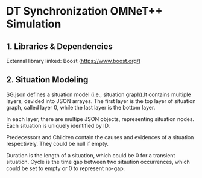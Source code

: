# DT Synchronization OMNeT++ Simulation

## 1. Libraries & Dependencies

External library linked: Boost (https://www.boost.org/)

## 2. Situation Modeling

SG.json defines a situation model (i.e., situation graph).It contains multiple layers, devided into JSON arrayes. The first layer is the top layer of situation graph, called layer 0, while the last layer is the bottom layer.
 
In each layer, there are multipe JSON objects, representing situation nodes. Each situation is uniquely identified by ID.
 
Predecessors and Children contain the causes and evidences of a situation respectively. They could be null if empty. 

Duration is the length of a situation, which could be 0 for a transient situation. Cycle is the time gap between two sitaution occurrences, which could be set to empty or 0 to represent no-gap.